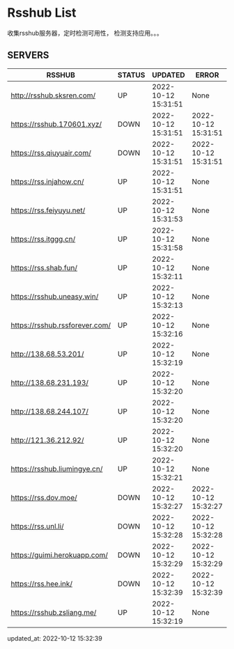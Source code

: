 # Rsshub List

收集rsshub服务器，定时检测可用性， 检测支持应用。。。


## SERVERS

|  RSSHUB   | STATUS  | UPDATED  | ERROR  | TWITTER |  
|  ----  | ----  | ----  | ----  | ---- |  
| http://rsshub.sksren.com/ | UP | 2022-10-12 15:31:51 | None |OK|  
| https://rsshub.170601.xyz/ | DOWN | 2022-10-12 15:31:51 | 2022-10-12 15:31:51 |  
| https://rss.qiuyuair.com/ | DOWN | 2022-10-12 15:31:51 | 2022-10-12 15:31:51 |  
| https://rss.injahow.cn/ | UP | 2022-10-12 15:31:51 | None ||  
| https://rss.feiyuyu.net/ | UP | 2022-10-12 15:31:53 | None ||  
| https://rss.itggg.cn/ | UP | 2022-10-12 15:31:58 | None ||  
| https://rss.shab.fun/ | UP | 2022-10-12 15:32:11 | None |OK|  
| https://rsshub.uneasy.win/ | UP | 2022-10-12 15:32:13 | None |OK|  
| https://rsshub.rssforever.com/ | UP | 2022-10-12 15:32:16 | None |OK|  
| http://138.68.53.201/ | UP | 2022-10-12 15:32:19 | None ||  
| http://138.68.231.193/ | UP | 2022-10-12 15:32:20 | None ||  
| http://138.68.244.107/ | UP | 2022-10-12 15:32:20 | None ||  
| http://121.36.212.92/ | UP | 2022-10-12 15:32:20 | None ||  
| https://rsshub.liumingye.cn/ | UP | 2022-10-12 15:32:21 | None |OK|  
| https://rss.dov.moe/ | DOWN | 2022-10-12 15:32:27 | 2022-10-12 15:32:27 |  
| https://rss.unl.li/ | DOWN | 2022-10-12 15:32:28 | 2022-10-12 15:32:28 |  
| https://guimi.herokuapp.com/ | DOWN | 2022-10-12 15:32:29 | 2022-10-12 15:32:29 |  
| https://rss.hee.ink/ | DOWN | 2022-10-12 15:32:39 | 2022-10-12 15:32:39 |  
| https://rsshub.zsliang.me/ | UP | 2022-10-12 15:32:19 | None |OK|  
  

updated_at: 2022-10-12 15:32:39  
